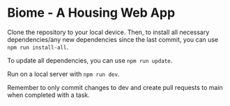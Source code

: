 # Biome - A Housing Web App

Clone the repository to your local device. Then, to install all necessary dependencies/any new dependencies since the last commit, you can use `npm run install-all`.

To update all dependencies, you can use `npm run update`.

Run on a local server with `npm run dev`.

Remember to only commit changes to dev and create pull requests to main when completed with a task.

